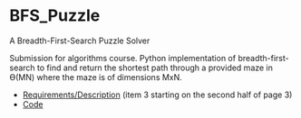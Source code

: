 # BFS_Puzzle
A Breadth-First-Search Puzzle Solver

Submission for algorithms course. Python implementation of breadth-first-search to find and return the shortest path through a provided maze in ϴ(MN) where the maze is of dimensions MxN.

- [Requirements/Description](https://github.com/MHValdez/BFS_Puzzle/blob/main/Homework_8_valdemar.pdf) (item 3 starting on the second half of page 3)
- [Code](https://github.com/MHValdez/BFS_Puzzle/blob/main/Puzzle.py)
